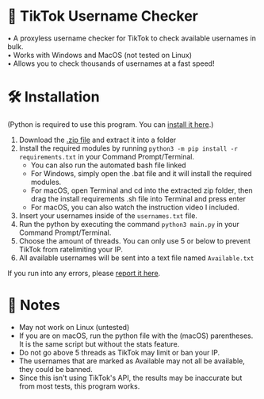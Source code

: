 # 🔎 TikTok Username Checker
• A proxyless username checker for TikTok to check available usernames in bulk. <br/>
• Works with Windows and MacOS (not tested on Linux) <br/>
• Allows you to check thousands of usernames at a fast speed! <br/>

# 🛠 Installation
(Python is required to use this program. You can [install it here](https://www.python.org/downloads/).)
1. Download the [.zip file](https://github.com/AgentRyan/TikTok-Username-Checker/archive/refs/heads/main.zip) and extract it into a folder
2. Install the required modules by running `python3 -m pip install -r requirements.txt` in your Command Prompt/Terminal. 
     - You can also run the automated bash file linked
     - For Windows, simply open the .bat file and it will install the required modules.
     - For macOS, open Terminal and cd into the extracted zip folder, then drag the install requirements .sh file into Terminal and press enter
     - For macOS, you can also watch the instruction video I included.
3. Insert your usernames inside of the `usernames.txt` file. 
4. Run the python by executing the command `python3 main.py` in your Command Prompt/Terminal. 
5. Choose the amount of threads. You can only use 5 or below to prevent TikTok from ratelimiting your IP.
6. All available usernames will be sent into a text file named `Available.txt`

If you run into any errors, please [report it here](https://github.com/AgentRyan/TikTok-Username-Checker/issues/new/choose).

# 📝 Notes
- May not work on Linux (untested) <br/>
- If you are on macOS, run the python file with the (macOS) parentheses. It is the same script but without the stats feature. <br/>
- Do not go above 5 threads as TikTok may limit or ban your IP. <br/>
- The usernames that are marked as Available may not all be available, they could be banned. <br/>
- Since this isn't using TikTok's API, the results may be inaccurate but from most tests, this program works. <br/>
